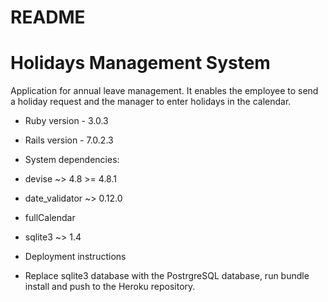 # README

# Holidays Management System
Application for annual leave management. It enables the employee to send a holiday request and the manager to enter holidays in the calendar.

* Ruby version - 3.0.3

* Rails version - 7.0.2.3

* System dependencies:
* devise ~> 4.8 >= 4.8.1
* date_validator ~> 0.12.0
* fullCalendar
* sqlite3 ~> 1.4

* Deployment instructions
* Replace sqlite3 database with the PostrgreSQL database, run bundle install and push to the Heroku repository.
